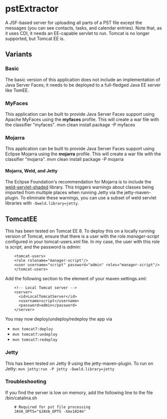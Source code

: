# pstExtractor

A JSF-based server for uploading all parts of a PST file except the messages (you can see contacts, tasks, and calendar entries). Note that, as it uses CDI, it needs an EE-capable servlet to run. Tomcat is no longer supported, but Tomcat EE is.

## Variants
### Basic
The basic version of this application does not include an implementation of Java Server Faces; it needs to be deployed to a full-fledged Java EE server like TomEE.

### MyFaces
This application can be built to provide Java Server Faces support using Apache MyFaces using the **myfaces** profile. This will create a war file with the classifier "myfaces".
    mvn clean install package -P myfaces

### Mojarra
This application can be built to provide Java Server Faces support using Eclipse Mojarra using the **mojarra** profile. This will create a war file with the classifier "mojarra".
    mvn clean install package -P mojarra

#### Mojarra, Weld, and Jetty
The Eclipse Foundation's recommendation for Mojarra is to include the [weld-servlet-shaded](https://mvnrepository.com/artifact/org.jboss.weld.servlet/weld-servlet-shaded) library. This triggers warnings about classes being imported from multiple places when running Jetty via the jetty-maven-plugin. To eliminate these warnings, you can use a subset of weld servlet libraries with `-Dweld.library=jetty`.

## TomcatEE
This has been tested on Tomcat EE 8. To deploy this on a locally running version of Tomcat, ensure that there is a user with the role _manager-script_ configured in your tomcat-users.xml file. In my case, the user with this role is _script_, and the password is _admin_:
```
    <tomcat-users>
	<role rolename="manager-script"/>
	<user username="script" password="admin" roles="manager-script"/>
    </tomcat-users>
```

Add the following section to the <servers> element of your maven settings.xml:
```
    <!-- Local Tomcat server -->
    <server>
      <id>LocalTomcatServer</id>
      <username>script</username>
      <password>admin</password>
    </server>
```

You may now deploy/undeploy/redeploy the app via
- `mvn tomcat7:deploy`
- `mvn tomcat7:undeploy`
- `mvn tomcat7:redeploy`

### Jetty
This has been tested on Jetty 9 using the jetty-maven-plugin. To run on Jetty:
`mvn jetty:run -P jetty -Dweld.library=jetty`

### Troubleshooting
If you find the server is low on memory, add the following line to the file <tomcat-home>/bin/catalina.sh
```
    # Required for pst file processing
    JAVA_OPTS="$JAVA_OPTS -Xmx1024m"
```
